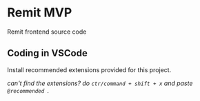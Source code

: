# Remit MVP

Remit frontend source code

## Coding in VSCode

Install recommended extensions provided for this project.

_can't find the extensions? do `ctr/command + shift + x` and paste `@recommended `._
